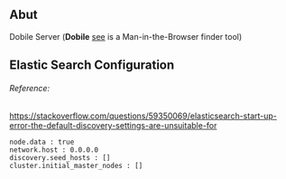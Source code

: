 ## Abut
Dobile Server (**Dobile** [see](https://github.com/majidmc2/Dobiel "Link") is a Man-in-the-Browser finder tool)
 
## Elastic Search Configuration 
###### Reference:
https://stackoverflow.com/questions/59350069/elasticsearch-start-up-error-the-default-discovery-settings-are-unsuitable-for
```
node.data : true
network.host : 0.0.0.0
discovery.seed_hosts : []
cluster.initial_master_nodes : []
```


